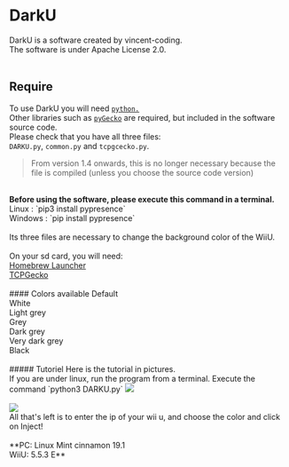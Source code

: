 # DarkU
DarkU is a software created by vincent-coding.<br />
The software is under Apache License 2.0.<br />
<br />
## Require
To use DarkU you will need <a href="https://www.python.org/">`python.`</a><br />
Other libraries such as <a href="https://github.com/wiiudev/pyGecko">`pyGecko`</a> are required, but included in the software source code.<br />
Please check that you have all three files: <br />
`DARKU.py`, `common.py` and `tcpgcecko.py`.<br />
> From version 1.4 onwards, this is no longer necessary because the file is compiled (unless you choose the source code version)
<br />
<b>Before using the software, please execute this command in a terminal.</b><br />
Linux   : `pip3 install pypresence`<br />
Windows : `pip install pypresence`<br />
<br />
Its three files are necessary to change the background color of the WiiU.<br />
<br />
On your sd card, you will need:<br />
<a href="https://www.wiiubru.com/appstore/#/app/homebrew_launcher">Homebrew Launcher</a><br />
<a href="https://www.wiiubru.com/appstore/#/app/TCPgecko">TCPGecko</a><br />
<br />
#### Colors available
Default<br />
White<br />
Light grey<br />
Grey<br />
Dark grey<br />
Very dark grey<br />
Black<br />
<br />
##### Tutoriel
Here is the tutorial in pictures.<br />
If you are under linux, run the program from a terminal. Execute the command `python3 DARKU.py`
<img src="http://image.noelshack.com/fichiers/2019/14/4/1554392220-darku-00000.png"><br />
<br />
<img src="http://image.noelshack.com/fichiers/2019/14/4/1554392375-darku-00001.png"><br />
All that's left is to enter the ip of your wii u, and choose the color and click on Inject!<br />
<br />
**PC: Linux Mint cinnamon 19.1<br />
WiiU: 5.5.3 E**
